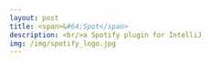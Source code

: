 ```yaml
---
layout: post
title: <span>&#64;Spot</span>
description: <br/>a Spotify plugin for IntelliJ
img: /img/spotify_logo.jpg
---
```

